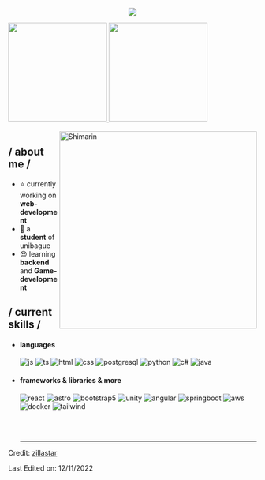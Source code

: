 <p align="center"><img src="https://i.imgur.com/9BHUnxu.png"> </p>

<a href="https://github.com/Navisper">
  <img height="200em" src="https://github-readme-stats.vercel.app/api?username=Navisper&theme=synthwave&show_icons=true&bg_color=1a1b27&title_color=00d8ff&text_color=ffffff&icon_color=f5d0fe&border_color=9d4edd" />
  <img height="200em" src="https://github-readme-stats.vercel.app/api/top-langs/?username=Navisper&theme=synthwave&layout=compact&bg_color=1a1b27&title_color=00d8ff&text_color=ffffff&border_color=9d4edd" />
</a>
 </br></br>


<img align="right" width="400" alt="Shimarin" src="https://i.imgur.com/Bgydd3a.jpeg"/>

<h2> / about me /</h2>
  
- ⭐ currently working on **web-development**
- 👾 a **student** of unibague
- 😎 learning **backend** and **Game-development**
  
<h2> / current skills / </h2>
  
- <h4> languages </h4>
  <img src = "https://img.shields.io/badge/JavaScript-323330?style=for-the-badge&logo=javascript&logoColor=F7DF1E" alt = "js" />
  <img src = "https://img.shields.io/badge/TypeScript-007ACC?style=for-the-badge&logo=typescript&logoColor=white" alt = "ts" />
  <img src = "https://img.shields.io/badge/HTML5-E34F26?style=for-the-badge&logo=html5&logoColor=white" alt = "html" />
  <img src = "https://img.shields.io/badge/CSS3-1572B6?style=for-the-badge&logo=css3&logoColor=white" alt = "css" />
  <img src="https://img.shields.io/badge/PostgreSQL-316192?style=for-the-badge&logo=postgresql&logoColor=white" alt="postgresql" />
  <img src="https://img.shields.io/badge/Python-3776AB?style=for-the-badge&logo=python&logoColor=white" alt="python" />
  <img src = "https://img.shields.io/badge/c%23-%23239120.svg?style=for-the-badge&logo=c-sharp&logoColor=white" alt = "c#" />
  <img src = "https://img.shields.io/badge/java-%23ED8B00.svg?style=for-the-badge&logo=java&logoColor=white" alt = "java" />
    
  
- <h4> frameworks & libraries & more </h4>
  <img src="https://img.shields.io/badge/React-20232A?style=for-the-badge&logo=react&logoColor=61DAFB" alt="react" />
  <img src="https://img.shields.io/badge/Astro-FF5D01?style=for-the-badge&logo=astro&logoColor=white" alt="astro" />
  <img src = "https://img.shields.io/badge/bootstrap-%23563D7C.svg?style=for-the-badge&logo=bootstrap&logoColor=white" alt = "bootstrap5" />
  <img src="https://img.shields.io/badge/Unity-000000?style=for-the-badge&logo=unity&logoColor=white" alt="unity" />
  <img src="https://img.shields.io/badge/Angular-DD0031?style=for-the-badge&logo=angular&logoColor=white" alt="angular" />
  <img src="https://img.shields.io/badge/Spring_Boot-6DB33F?style=for-the-badge&logo=spring-boot&logoColor=white" alt="springboot" />
  <img src="https://img.shields.io/badge/AWS-232F3E?style=for-the-badge&logo=amazon-aws&logoColor=white" alt="aws" />
  <img src="https://img.shields.io/badge/Docker-2496ED?style=for-the-badge&logo=docker&logoColor=white" alt="docker" />
  <img src="https://img.shields.io/badge/Tailwind_CSS-38B2AC?style=for-the-badge&logo=tailwind-css&logoColor=white" alt="tailwind" />
  
  </br></br>

  ------
Credit: [zillastar](https://github.com/zillastar)

Last Edited on: 12/11/2022
